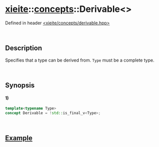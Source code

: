 # [xieite](../../xieite.md)\:\:[concepts](../../concepts.md)\:\:Derivable\<\>
Defined in header [<xieite/concepts/derivable.hpp>](../../../include/xieite/concepts/derivable.hpp)

&nbsp;

## Description
Specifies that a type can be derived from. `Type` must be a complete type.

&nbsp;

## Synopsis
#### 1)
```cpp
template<typename Type>
concept Derivable = !std::is_final_v<Type>;
```

&nbsp;

## [Example](https://en.cppreference.com/w/cpp/types/is_final#Example)
